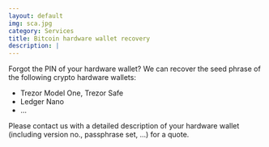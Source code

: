 ```yaml
---
layout: default
img: sca.jpg
category: Services
title: Bitcoin hardware wallet recovery
description: |
---
```


Forgot the PIN of your hardware wallet? We can recover the seed phrase of the following crypto hardware wallets: 


<ul>
	<li> Trezor Model One, Trezor Safe</li>
	<li> Ledger Nano</li>
	<li> ... </li>
</ul>

Please contact us with a detailed description of your hardware wallet (including version no., passphrase set, ...)  for a quote. 
